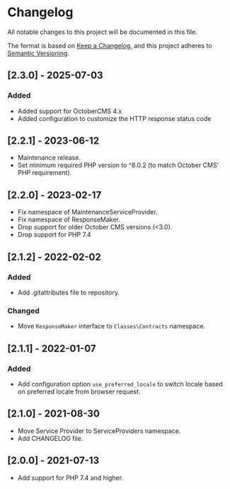 # Changelog
All notable changes to this project will be documented in this file.

The format is based on [Keep a Changelog](https://keepachangelog.com/en/1.0.0/),
and this project adheres to [Semantic Versioning](https://semver.org/spec/v2.0.0.html).

## [2.3.0] - 2025-07-03

### Added
- Added support for OctoberCMS 4.x
- Added configuration to customize the HTTP response status code

## [2.2.1] - 2023-06-12

- Maintenance release.
- Set minimum required PHP version to ^8.0.2 (to match October CMS' PHP requirement).

## [2.2.0] - 2023-02-17

- Fix namespace of MaintenanceServiceProvider.
- Fix namespace of ResponseMaker.
- Drop support for older October CMS versions (<3.0).
- Drop support for PHP 7.4

## [2.1.2] - 2022-02-02

### Added

- Add .gitattributes file to repository.

### Changed

- Move `ResponseMaker` interface to `Classes\Contracts` namespace.

## [2.1.1] - 2022-01-07

### Added

- Add configuration option `use_preferred_locale` to switch locale based on preferred locale from browser request.

## [2.1.0] - 2021-08-30

- Move Service Provider to ServiceProviders namespace.
- Add CHANGELOG file.

## [2.0.0] - 2021-07-13

- Add support for PHP 7.4 and higher.
